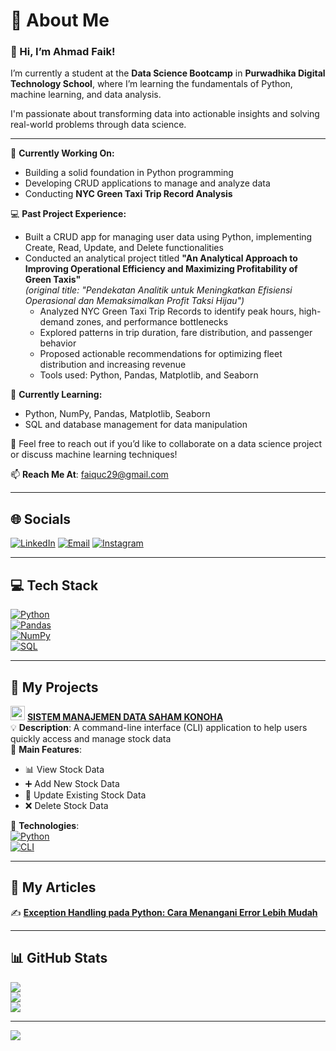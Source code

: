 # 💫 About Me
### 👋 Hi, I’m Ahmad Faik!
I’m currently a student at the **Data Science Bootcamp** in **Purwadhika Digital Technology School**, where I’m learning the fundamentals of Python, machine learning, and data analysis.

I'm passionate about transforming data into actionable insights and solving real-world problems through data science.

---

🔭 **Currently Working On:**
- Building a solid foundation in Python programming  
- Developing CRUD applications to manage and analyze data  
- Conducting **NYC Green Taxi Trip Record Analysis**

💻 **Past Project Experience:**
- Built a CRUD app for managing user data using Python, implementing Create, Read, Update, and Delete functionalities  
- Conducted an analytical project titled **"An Analytical Approach to Improving Operational Efficiency and Maximizing Profitability of Green Taxis"**  
  *(original title: "Pendekatan Analitik untuk Meningkatkan Efisiensi Operasional dan Memaksimalkan Profit Taksi Hijau")*  
  - Analyzed NYC Green Taxi Trip Records to identify peak hours, high-demand zones, and performance bottlenecks  
  - Explored patterns in trip duration, fare distribution, and passenger behavior  
  - Proposed actionable recommendations for optimizing fleet distribution and increasing revenue  
  - Tools used: Python, Pandas, Matplotlib, and Seaborn

🌱 **Currently Learning:**
- Python, NumPy, Pandas, Matplotlib, Seaborn  
- SQL and database management for data manipulation

💬 Feel free to reach out if you’d like to collaborate on a data science project or discuss machine learning techniques!

📫 **Reach Me At**: faiquc29@gmail.com

---

## 🌐 **Socials**
[![LinkedIn](https://img.shields.io/badge/LinkedIn-%230077B5.svg?logo=linkedin&logoColor=white)](https://linkedin.com/in/ahmadfaik) 
[![Email](https://img.shields.io/badge/Email-D14836?logo=gmail&logoColor=white)](mailto:faiquc29@gmail.com) 
[![Instagram](https://img.shields.io/badge/Instagram-%23E4405F.svg?logo=Instagram&logoColor=white)](https://instagram.com/ahmadfaik_s)

---

## 💻 **Tech Stack**
[![Python](https://img.shields.io/badge/Python-%2300A8E8.svg?logo=python&logoColor=white)](https://www.python.org/)  
[![Pandas](https://img.shields.io/badge/Pandas-%23150458.svg?logo=pandas&logoColor=white)](https://pandas.pydata.org/)  
[![NumPy](https://img.shields.io/badge/NumPy-%230A8AC7.svg?logo=numpy&logoColor=white)](https://numpy.org/)  
[![SQL](https://img.shields.io/badge/SQL-%23000D73.svg?logo=sql&logoColor=white)](https://www.microsoft.com/en-us/sql-server)

---

## 🚀 **My Projects**
<img src="https://github.com/user-attachments/assets/7ccfd807-cf7f-4cf9-b83d-f7a89fec66bb" alt="stock-exchange-app" width="23" />  **[SISTEM MANAJEMEN DATA SAHAM KONOHA](https://github.com/ahmadFaik/STOCK-CLI)**  
💡 **Description**: A command-line interface (CLI) application to help users quickly access and manage stock data  
🎯 **Main Features**:  
- 📊 View Stock Data  
- ➕ Add New Stock Data  
- 🔄 Update Existing Stock Data  
- ❌ Delete Stock Data  

🔧 **Technologies**:  
[![Python](https://img.shields.io/badge/Python-%2300A8E8.svg?logo=python&logoColor=white)](https://www.python.org/)  
[![CLI](https://img.shields.io/badge/CLI-%2310A0D0.svg?logo=command-line&logoColor=white)](https://en.wikipedia.org/wiki/Command-line_interface)

---

## 📝 **My Articles**
✍️ **[Exception Handling pada Python: Cara Menangani Error Lebih Mudah](https://medium.com/@faiquc29/️exception-handling-pada-python-cara-menangani-error-lebih-mudah-9ccc5872e9d0)**

---

## 📊 **GitHub Stats**
![](https://github-readme-stats.vercel.app/api?username=ahmadFaik&theme=transparent&hide_border=false&include_all_commits=true&count_private=false)  
![](https://nirzak-streak-stats.vercel.app/?user=ahmadFaik&theme=transparent&hide_border=false)  
![](https://github-readme-stats.vercel.app/api/top-langs/?username=ahmadFaik&theme=transparent&hide_border=false&include_all_commits=true&count_private=false&layout=compact)

---

[![](https://visitcount.itsvg.in/api?id=ahmadFaik&icon=0&color=0)](https://visitcount.itsvg.in)

<!-- Proudly created with GPRM ( https://gprm.itsvg.in ) -->
